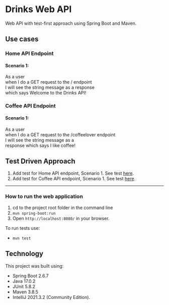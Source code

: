 # Drinks Web API
Web API with test-first approach using Spring Boot and Maven.

## Use cases

### Home API Endpoint

#### Scenario 1:
As a user<br>
when I do a GET request to the / endpoint<br>
I will see the string message as a response<br>
which says Welcome to the Drinks API!

### Coffee API Endpoint

#### Scenario 1:
As a user<br>
when I do a GET request to the /coffeelover endpoint<br>
I will see the string message as a<br>
response which says I like coffee!

## Test Driven Approach

1) Add test for Home API endpoint, Scenario 1. See test [here](https://htmlview.glitch.me/?https://github.com/abcpaem/drinks-web-api/blob/main/docs/TestResults01.html).
2) Add test for Coffee API endpoint, Scenario 1. See test [here](https://htmlview.glitch.me/?https://github.com/abcpaem/drinks-web-api/blob/main/docs/TestResults02.html).

---
### How to run the web application
1) cd to the project root folder in the command line
2) `mvn spring-boot:run`
3) Open `http://localhost:8080/` in your browser.

To run tests use:
- ``mvn test``

## Technology
This project was built using:
- Spring Boot 2.6.7
- Java 17.0.2
- JUnit 5.8.2
- Maven 3.8.5
- IntelliJ 2021.3.2 (Community Edition).
